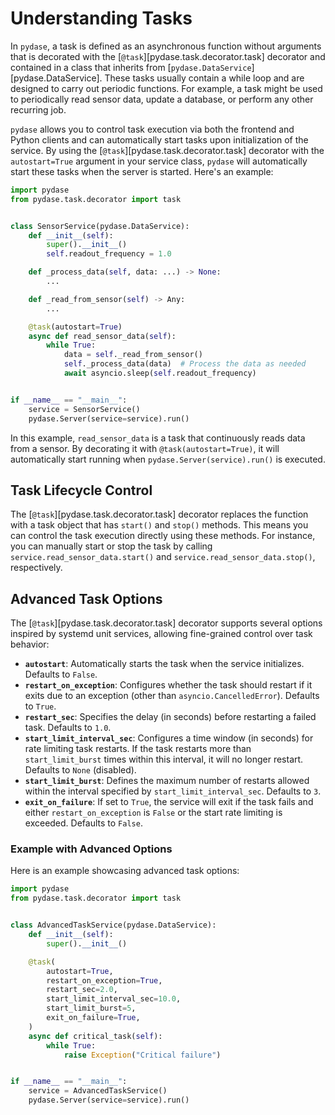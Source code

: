 # Understanding Tasks

In `pydase`, a task is defined as an asynchronous function without arguments that is decorated with the [`@task`][pydase.task.decorator.task] decorator and contained in a class that inherits from [`pydase.DataService`][pydase.DataService]. These tasks usually contain a while loop and are designed to carry out periodic functions. For example, a task might be used to periodically read sensor data, update a database, or perform any other recurring job.

`pydase` allows you to control task execution via both the frontend and Python clients and can automatically start tasks upon initialization of the service. By using the [`@task`][pydase.task.decorator.task] decorator with the `autostart=True` argument in your service class, `pydase` will automatically start these tasks when the server is started. Here's an example:

```python
import pydase
from pydase.task.decorator import task


class SensorService(pydase.DataService):
    def __init__(self):
        super().__init__()
        self.readout_frequency = 1.0

    def _process_data(self, data: ...) -> None:
        ...

    def _read_from_sensor(self) -> Any:
        ...

    @task(autostart=True)
    async def read_sensor_data(self):
        while True:
            data = self._read_from_sensor()
            self._process_data(data)  # Process the data as needed
            await asyncio.sleep(self.readout_frequency)


if __name__ == "__main__":
    service = SensorService()
    pydase.Server(service=service).run()
```

In this example, `read_sensor_data` is a task that continuously reads data from a sensor. By decorating it with `@task(autostart=True)`, it will automatically start running when `pydase.Server(service).run()` is executed.

## Task Lifecycle Control

The [`@task`][pydase.task.decorator.task] decorator replaces the function with a task object that has `start()` and `stop()` methods. This means you can control the task execution directly using these methods. For instance, you can manually start or stop the task by calling `service.read_sensor_data.start()` and `service.read_sensor_data.stop()`, respectively.

## Advanced Task Options

The [`@task`][pydase.task.decorator.task] decorator supports several options inspired by systemd unit services, allowing fine-grained control over task behavior:

- **`autostart`**: Automatically starts the task when the service initializes. Defaults to `False`.
- **`restart_on_exception`**: Configures whether the task should restart if it exits due to an exception (other than `asyncio.CancelledError`). Defaults to `True`.
- **`restart_sec`**: Specifies the delay (in seconds) before restarting a failed task. Defaults to `1.0`.
- **`start_limit_interval_sec`**: Configures a time window (in seconds) for rate limiting task restarts. If the task restarts more than `start_limit_burst` times within this interval, it will no longer restart. Defaults to `None` (disabled).
- **`start_limit_burst`**: Defines the maximum number of restarts allowed within the interval specified by `start_limit_interval_sec`. Defaults to `3`.
- **`exit_on_failure`**: If set to `True`, the service will exit if the task fails and either `restart_on_exception` is `False` or the start rate limiting is exceeded. Defaults to `False`.

### Example with Advanced Options

Here is an example showcasing advanced task options:

```python
import pydase
from pydase.task.decorator import task


class AdvancedTaskService(pydase.DataService):
    def __init__(self):
        super().__init__()

    @task(
        autostart=True,
        restart_on_exception=True,
        restart_sec=2.0,
        start_limit_interval_sec=10.0,
        start_limit_burst=5,
        exit_on_failure=True,
    )
    async def critical_task(self):
        while True:
            raise Exception("Critical failure")


if __name__ == "__main__":
    service = AdvancedTaskService()
    pydase.Server(service=service).run()
```
